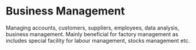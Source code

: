 # Business Management
 Managing accounts, customers, suppliers, employees, data analysis, business management. Mainly beneficial for factory management as includes special facility for labour management, stocks management etc. 
